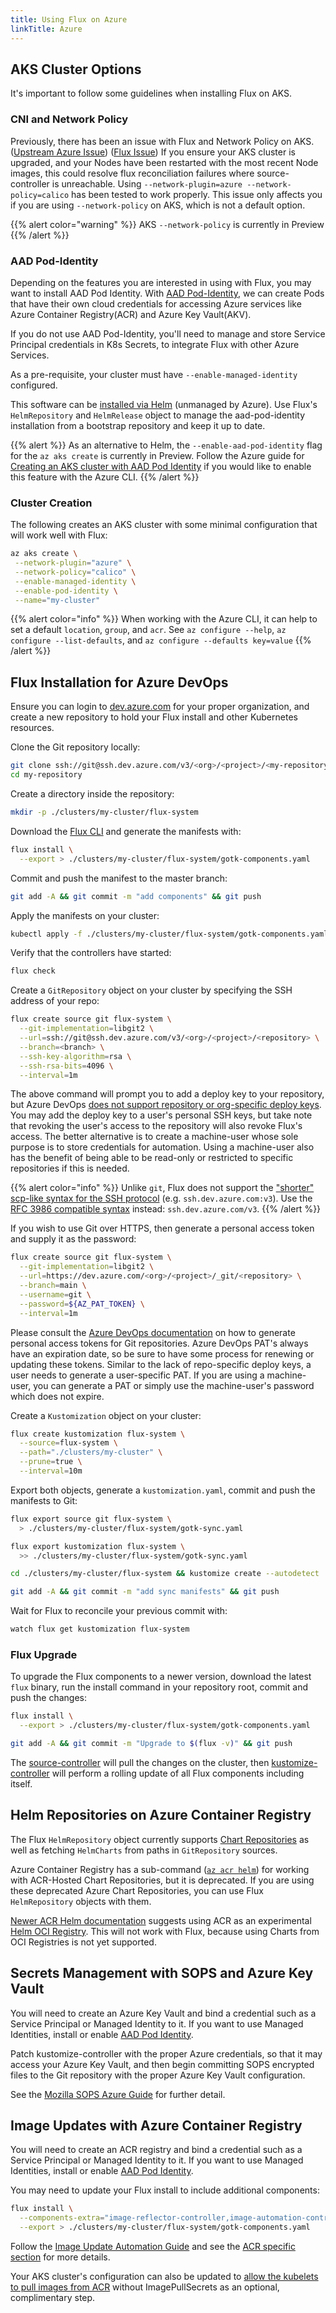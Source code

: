 ```yaml
---
title: Using Flux on Azure
linkTitle: Azure
---
```


## AKS Cluster Options

It's important to follow some guidelines when installing Flux on AKS.

### CNI and Network Policy

Previously, there has been an issue with Flux and Network Policy on AKS.
([Upstream Azure Issue](https://github.com/Azure/AKS/issues/2031)) ([Flux Issue](https://github.com/fluxcd/flux2/issues/703))
If you ensure your AKS cluster is upgraded, and your Nodes have been restarted with the most recent Node images,
this could resolve flux reconciliation failures where source-controller is unreachable.
Using `--network-plugin=azure --network-policy=calico` has been tested to work properly.
This issue only affects you if you are using `--network-policy` on AKS, which is not a default option.

{{% alert color="warning" %}}
AKS `--network-policy` is currently in Preview
{{% /alert %}}

### AAD Pod-Identity

Depending on the features you are interested in using with Flux, you may want to install AAD Pod Identity.
With [AAD Pod-Identity](https://azure.github.io/aad-pod-identity/docs/), we can create Pods that have their own
cloud credentials for accessing Azure services like Azure Container Registry(ACR) and Azure Key Vault(AKV).

If you do not use AAD Pod-Identity, you'll need to manage and store Service Principal credentials
in K8s Secrets, to integrate Flux with other Azure Services.

As a pre-requisite, your cluster must have `--enable-managed-identity` configured.

This software can be [installed via Helm](https://azure.github.io/aad-pod-identity/docs/getting-started/installation/)
(unmanaged by Azure).
Use Flux's `HelmRepository` and `HelmRelease` object to manage the aad-pod-identity installation
from a bootstrap repository and keep it up to date.

{{% alert %}}
As an alternative to Helm, the `--enable-aad-pod-identity` flag for the `az aks create` is currently in Preview.
Follow the Azure guide for [Creating an AKS cluster with AAD Pod Identity](https://docs.microsoft.com/en-us/azure/aks/use-azure-ad-pod-identity)
if you would like to enable this feature with the Azure CLI.
{{% /alert %}}

### Cluster Creation

The following creates an AKS cluster with some minimal configuration that will work well with Flux:

```sh
az aks create \
 --network-plugin="azure" \
 --network-policy="calico" \
 --enable-managed-identity \
 --enable-pod-identity \
 --name="my-cluster"
```

{{% alert color="info" %}}
When working with the Azure CLI, it can help to set a default `location`, `group`, and `acr`.
See `az configure --help`, `az configure --list-defaults`, and `az configure --defaults key=value`
{{% /alert %}}

## Flux Installation for Azure DevOps

Ensure you can login to [dev.azure.com](https://dev.azure.com) for your proper organization,
and create a new repository to hold your Flux install and other Kubernetes resources.

Clone the Git repository locally:

```sh
git clone ssh://git@ssh.dev.azure.com/v3/<org>/<project>/<my-repository>
cd my-repository
```

Create a directory inside the repository:

```sh
mkdir -p ./clusters/my-cluster/flux-system
```

Download the [Flux CLI](../guides/installation.md#install-the-flux-cli) and generate the manifests with:

```sh
flux install \
  --export > ./clusters/my-cluster/flux-system/gotk-components.yaml
```

Commit and push the manifest to the master branch:

```sh
git add -A && git commit -m "add components" && git push
```

Apply the manifests on your cluster:

```sh
kubectl apply -f ./clusters/my-cluster/flux-system/gotk-components.yaml
```

Verify that the controllers have started:

```sh
flux check
```

Create a `GitRepository` object on your cluster by specifying the SSH address of your repo:

```sh
flux create source git flux-system \
  --git-implementation=libgit2 \
  --url=ssh://git@ssh.dev.azure.com/v3/<org>/<project>/<repository> \
  --branch=<branch> \
  --ssh-key-algorithm=rsa \
  --ssh-rsa-bits=4096 \
  --interval=1m
```

The above command will prompt you to add a deploy key to your repository, but Azure DevOps
[does not support repository or org-specific deploy keys](https://developercommunity.visualstudio.com/t/allow-the-creation-of-ssh-deploy-keys-for-vsts-hos/365747).
You may add the deploy key to a user's personal SSH keys, but take note that
revoking the user's access to the repository will also revoke Flux's access.
The better alternative is to create a machine-user whose sole purpose is
to store credentials for automation.
Using a machine-user also has the benefit of being able to be read-only or
restricted to specific repositories if this is needed.

{{% alert color="info" %}}
Unlike `git`, Flux does not support the ["shorter" scp-like syntax for the SSH
protocol](https://git-scm.com/book/en/v2/Git-on-the-Server-The-Protocols#_the_ssh_protocol)
(e.g. `ssh.dev.azure.com:v3`).
Use the [RFC 3986 compatible syntax](https://tools.ietf.org/html/rfc3986#section-3) instead: `ssh.dev.azure.com/v3`.
{{% /alert %}}

If you wish to use Git over HTTPS, then generate a personal access token and supply it as the password:

```sh
flux create source git flux-system \
  --git-implementation=libgit2 \
  --url=https://dev.azure.com/<org>/<project>/_git/<repository> \
  --branch=main \
  --username=git \
  --password=${AZ_PAT_TOKEN} \
  --interval=1m
```

Please consult the [Azure DevOps documentation](https://docs.microsoft.com/en-us/azure/devops/organizations/accounts/use-personal-access-tokens-to-authenticate?view=azure-devops&tabs=preview-page)
on how to generate personal access tokens for Git repositories.
Azure DevOps PAT's always have an expiration date, so be sure to have some process for renewing or updating these tokens.
Similar to the lack of repo-specific deploy keys, a user needs to generate a user-specific PAT.
If you are using a machine-user, you can generate a PAT or simply use the machine-user's password which does not expire.

Create a `Kustomization` object on your cluster:

```sh
flux create kustomization flux-system \
  --source=flux-system \
  --path="./clusters/my-cluster" \
  --prune=true \
  --interval=10m
```

Export both objects, generate a `kustomization.yaml`, commit and push the manifests to Git:

```sh
flux export source git flux-system \
  > ./clusters/my-cluster/flux-system/gotk-sync.yaml

flux export kustomization flux-system \
  >> ./clusters/my-cluster/flux-system/gotk-sync.yaml

cd ./clusters/my-cluster/flux-system && kustomize create --autodetect

git add -A && git commit -m "add sync manifests" && git push
```

Wait for Flux to reconcile your previous commit with:

```sh
watch flux get kustomization flux-system
```

### Flux Upgrade

To upgrade the Flux components to a newer version, download the latest `flux` binary,
run the install command in your repository root, commit and push the changes:

```sh
flux install \
  --export > ./clusters/my-cluster/flux-system/gotk-components.yaml

git add -A && git commit -m "Upgrade to $(flux -v)" && git push
```

The [source-controller](../components/source/_index.md) will pull the changes on the cluster,
then [kustomize-controller](../components/source/_index.md)
will perform a rolling update of all Flux components including itself.

## Helm Repositories on Azure Container Registry

The Flux `HelmRepository` object currently supports
[Chart Repositories](https://helm.sh/docs/topics/chart_repository/)
as well as fetching `HelmCharts` from paths in `GitRepository` sources.

Azure Container Registry has a sub-command ([`az acr helm`](https://docs.microsoft.com/en-us/cli/azure/acr/helm))
for working with ACR-Hosted Chart Repositories, but it is deprecated.
If you are using these deprecated Azure Chart Repositories,
you can use Flux `HelmRepository` objects with them.

[Newer ACR Helm documentation](https://docs.microsoft.com/en-us/azure/container-registry/container-registry-helm-repos)
suggests using ACR as an experimental [Helm OCI Registry](https://helm.sh/docs/topics/registries/).
This will not work with Flux, because using Charts from OCI Registries is not yet supported.

## Secrets Management with SOPS and Azure Key Vault

You will need to create an Azure Key Vault and bind a credential such as a Service Principal or Managed Identity to it.
If you want to use Managed Identities, install or enable [AAD Pod Identity](#aad-pod-identity).

Patch kustomize-controller with the proper Azure credentials, so that it may access your Azure Key Vault, and then begin
committing SOPS encrypted files to the Git repository with the proper Azure Key Vault configuration.

See the [Mozilla SOPS Azure Guide](../guides/mozilla-sops.md#azure) for further detail.

## Image Updates with Azure Container Registry

You will need to create an ACR registry and bind a credential such as a Service Principal or Managed Identity to it.
If you want to use Managed Identities, install or enable [AAD Pod Identity](#aad-pod-identity).

You may need to update your Flux install to include additional components:

```sh
flux install \
  --components-extra="image-reflector-controller,image-automation-controller" \
  --export > ./clusters/my-cluster/flux-system/gotk-components.yaml
```

Follow the [Image Update Automation Guide](../guides/image-update.md) and see the
[ACR specific section](../guides/image-update.md#azure-container-registry) for more details.

Your AKS cluster's configuration can also be updated to
[allow the kubelets to pull images from ACR](https://docs.microsoft.com/en-us/azure/aks/cluster-container-registry-integration)
without ImagePullSecrets as an optional, complimentary step.
